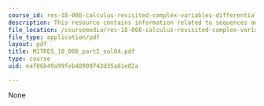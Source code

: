 ```yaml
---
course_id: res-18-008-calculus-revisited-complex-variables-differential-equations-and-linear-algebra-fall-2011
description: This resource contains information related to sequences and series.
file_location: /coursemedia/res-18-008-calculus-revisited-complex-variables-differential-equations-and-linear-algebra-fall-2011/eaf06b49a99feb48909742d35a61e82a_MITRES_18_008_partI_sol04.pdf
file_type: application/pdf
layout: pdf
title: MITRES_18_008_partI_sol04.pdf
type: course
uid: eaf06b49a99feb48909742d35a61e82a

---
```

None